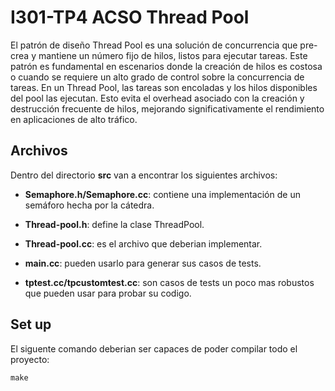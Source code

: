 # I301-TP4 ACSO Thread Pool 

El patrón de diseño Thread Pool es una solución de concurrencia que pre-crea y mantiene un número fijo de hilos, listos para ejecutar tareas. Este patrón es fundamental en escenarios donde la creación de hilos es costosa o cuando se requiere un alto grado de control sobre la concurrencia de tareas. En un Thread Pool, las tareas son encoladas y los hilos disponibles del pool las ejecutan. Esto evita el overhead asociado con la creación y destrucción frecuente de hilos, mejorando significativamente el rendimiento en aplicaciones de alto tráfico.

## Archivos

Dentro del directorio **src** van a encontrar los siguientes archivos:

  -  **Semaphore.h/Semaphore.cc**: contiene una implementación de un semáforo hecha por la cátedra.

  -  **Thread-pool.h**:  define la clase ThreadPool.

  -  **Thread-pool.cc**: es el archivo que deberian implementar.
  
  -  **main.cc**: pueden usarlo para generar sus casos de tests.
    
  -  **tptest.cc/tpcustomtest.cc**: son casos de tests un poco mas robustos que pueden usar para probar su codigo.

## Set up

El siguente comando deberian ser capaces de poder compilar todo el proyecto:

    make
    
